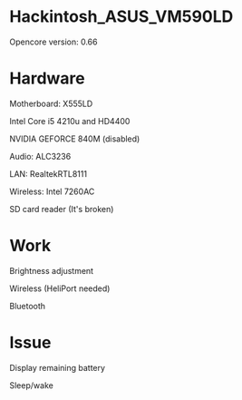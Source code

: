 # Hackintosh_ASUS_VM590LD

Opencore version: 0.66

# Hardware

Motherboard: X555LD

Intel Core i5 4210u and HD4400

NVIDIA GEFORCE 840M (disabled)

Audio: ALC3236

LAN: RealtekRTL8111

Wireless: Intel 7260AC

SD card reader (It's broken)

# Work

Brightness adjustment

Wireless (HeliPort needed)

Bluetooth

# Issue

Display remaining battery

Sleep/wake
